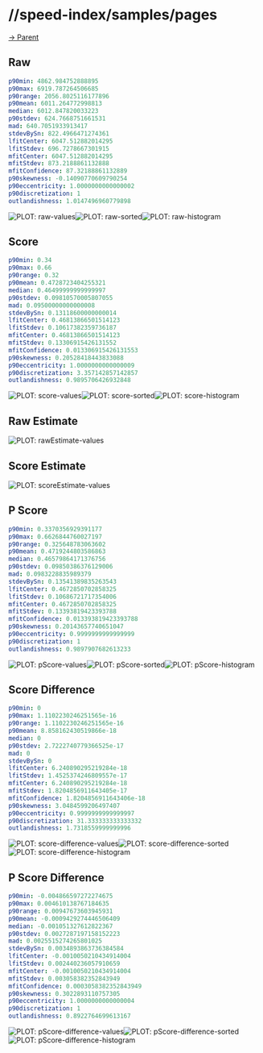 
# //speed-index/samples/pages

[→ Parent](../..)


## Raw


```yaml
p90min: 4862.984752888895
p90max: 6919.787264506685
p90range: 2056.8025116177896
p90mean: 6011.264772998813
median: 6012.847820033223
p90stdev: 624.7668751661531
mad: 640.7051933913417
stdevBySn: 822.4966471274361
lfitCenter: 6047.512882014295
lfitStdev: 696.7278667301915
mfitCenter: 6047.512882014295
mfitStdev: 873.2188861132888
mfitConfidence: 87.32188861132889
p90skewness: -0.14090770609790254
p90eccentricity: 1.0000000000000002
p90discretization: 1
outlandishness: 1.0147496960779898

```

![PLOT: raw-values](./raw/values.svg)![PLOT: raw-sorted](./raw/sorted.svg)![PLOT: raw-histogram](./raw/histogram.svg)
## Score


```yaml
p90min: 0.34
p90max: 0.66
p90range: 0.32
p90mean: 0.4728723404255321
median: 0.46499999999999997
p90stdev: 0.09810570005807055
mad: 0.09500000000000008
stdevBySn: 0.13118600000000014
lfitCenter: 0.46813866501514123
lfitStdev: 0.10617382359736187
mfitCenter: 0.46813866501514123
mfitStdev: 0.13306915426131552
mfitConfidence: 0.013306915426131553
p90skewness: 0.20528418443833088
p90eccentricity: 1.0000000000000009
p90discretization: 3.357142857142857
outlandishness: 0.9895706426932848

```

![PLOT: score-values](./score/values.svg)![PLOT: score-sorted](./score/sorted.svg)![PLOT: score-histogram](./score/histogram.svg)
## Raw Estimate

![PLOT: rawEstimate-values](./rawEstimate/values.svg)
## Score Estimate

![PLOT: scoreEstimate-values](./scoreEstimate/values.svg)
## P Score


```yaml
p90min: 0.3370356929391177
p90max: 0.6626844760027197
p90range: 0.325648783063602
p90mean: 0.4719244803586863
median: 0.46579864171376756
p90stdev: 0.09850386376129006
mad: 0.0983228835989379
stdevBySn: 0.13541389835263543
lfitCenter: 0.4672850702858325
lfitStdev: 0.10686721717354006
mfitCenter: 0.4672850702858325
mfitStdev: 0.13393819423393788
mfitConfidence: 0.013393819423393788
p90skewness: 0.20143657740651047
p90eccentricity: 0.9999999999999999
p90discretization: 1
outlandishness: 0.9897907682613233

```

![PLOT: pScore-values](./pScore/values.svg)![PLOT: pScore-sorted](./pScore/sorted.svg)![PLOT: pScore-histogram](./pScore/histogram.svg)
## Score Difference


```yaml
p90min: 0
p90max: 1.1102230246251565e-16
p90range: 1.1102230246251565e-16
p90mean: 8.858162430519866e-18
median: 0
p90stdev: 2.7222740779366525e-17
mad: 0
stdevBySn: 0
lfitCenter: 6.240890295219284e-18
lfitStdev: 1.4525374246809557e-17
mfitCenter: 6.240890295219284e-18
mfitStdev: 1.8204856911643405e-17
mfitConfidence: 1.8204856911643406e-18
p90skewness: 3.0484599206497407
p90eccentricity: 0.9999999999999997
p90discretization: 31.333333333333332
outlandishness: 1.7318559999999996

```

![PLOT: score-difference-values](./score-difference/values.svg)![PLOT: score-difference-sorted](./score-difference/sorted.svg)![PLOT: score-difference-histogram](./score-difference/histogram.svg)
## P Score Difference


```yaml
p90min: -0.004866597272274675
p90max: 0.004610138767184635
p90range: 0.00947673603945931
p90mean: -0.0009429274446506409
median: -0.001051327612822367
p90stdev: 0.0027287197158152223
mad: 0.0025515274265801025
stdevBySn: 0.0034893863736384584
lfitCenter: -0.0010050210434914004
lfitStdev: 0.002440236057910659
mfitCenter: -0.0010050210434914004
mfitStdev: 0.003058382352843949
mfitConfidence: 0.0003058382352843949
p90skewness: 0.3022893110757305
p90eccentricity: 1.0000000000000004
p90discretization: 1
outlandishness: 0.8922764699613167

```

![PLOT: pScore-difference-values](./pScore-difference/values.svg)![PLOT: pScore-difference-sorted](./pScore-difference/sorted.svg)![PLOT: pScore-difference-histogram](./pScore-difference/histogram.svg)